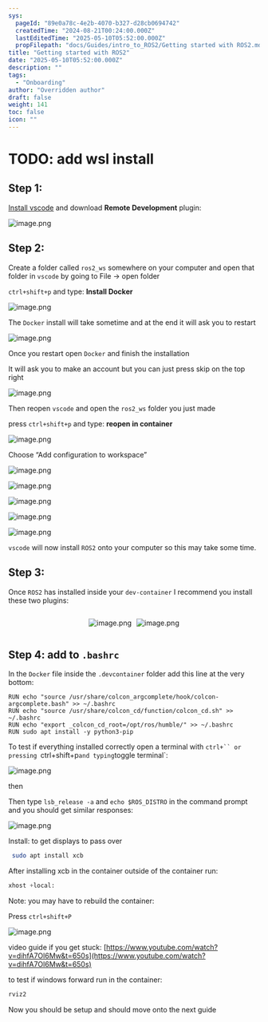 ```yaml
---
sys:
  pageId: "89e0a78c-4e2b-4070-b327-d28cb0694742"
  createdTime: "2024-08-21T00:24:00.000Z"
  lastEditedTime: "2025-05-10T05:52:00.000Z"
  propFilepath: "docs/Guides/intro_to_ROS2/Getting started with ROS2.md"
title: "Getting started with ROS2"
date: "2025-05-10T05:52:00.000Z"
description: ""
tags:
  - "Onboarding"
author: "Overridden author"
draft: false
weight: 141
toc: false
icon: ""
---
```


# TODO: add wsl install

## Step 1:

[Install vscode](https://code.visualstudio.com/download) and download **Remote Development** plugin:

![image.png](https://prod-files-secure.s3.us-west-2.amazonaws.com/d518164a-d88e-44d1-a4ee-3adb3bd8bce0/efb52993-1881-4a40-b95e-6f020334f022/image.png?X-Amz-Algorithm=AWS4-HMAC-SHA256&X-Amz-Content-Sha256=UNSIGNED-PAYLOAD&X-Amz-Credential=ASIAZI2LB466YSA3R23E%2F20250511%2Fus-west-2%2Fs3%2Faws4_request&X-Amz-Date=20250511T190241Z&X-Amz-Expires=3600&X-Amz-Security-Token=IQoJb3JpZ2luX2VjEBkaCXVzLXdlc3QtMiJIMEYCIQDtboMo4WIRAGXmlhgU2KSrLVOTBSR2Qt4Mhw8051%2Bl0AIhAMHK3o%2FG%2FXsY5onXrOVYHjhY%2BFTDxPQKi9OAtdGQnBUUKogECML%2F%2F%2F%2F%2F%2F%2F%2F%2F%2FwEQABoMNjM3NDIzMTgzODA1IgxggCs3MK41mFIwNzsq3ANRH9CJX%2BLpZiZdK4j7aDKDnJsQL%2BkRD6Y1zSGaHL99gh4%2F2vIXOlj9KwaPG%2BAzMnNnpGVcINWTe0NcL3xFle%2BUMzKCJyNCWywE3spKlDN343yBAMbXuoFch43%2FoibkINqhbJMxKcSdVYL2poMTKNiVcoqbDIEcVhtBqgiw8V%2FRasYWVNDiVcBShcEbBC7YpiIBxKS7BXPcPMZF4b9%2Bf0H718iXai1g%2B4%2BC044S87eaSf08trEndzsN2T1ObxHFvynETo%2Fpa62dKPwvs9RTNo4WoLq9blLhhwgx1GVf3uDQK8Y5j%2BPpz%2Bfe3jYSFq903Zc%2F%2BbJ6WsWZPG87duIejEUMld0WXNQ26fe8rWoGclO7ztxdsY17tcadKxfg5nvHbeRQfzGOYuD%2FapPK0VK4kCEIWpI3lzPTJ1hQxAQlC%2Bswoqnwxet8qk%2FeU3%2FD0gaSN2np4004FQhVDyH4xAJQdz3LEX8ktzHriCeLsfdsu%2B3MfZ7XvcjBuPRKskXP65eN5t7Kbbhw28Eg6Jh2u%2FR7FfJ7apQn6yAsggeUMPX3yX1pZSt7v9fN%2BcHRF%2B1%2FmRZu6H0JcREncMEDqTex7Zt76WoBXaqOnwEAS5alSVkYobJtOTzuVxIdLyw7tlHh4zCnoYPBBjqkAQRtblGtsBGBrslQjUiVMRNDnHTbiS5sgwz2tEcHHkLPS5a32Lp7sGOw%2BolfK3Nc%2BtWdslrkMQiCX3hvpW3xJueabD3hF3j7P1KmgxdLZ07L1w0C4%2BOX1P763gLpz5cnnQcZylb4HFbF9IrGAYCOv5L3mTvxw5RRiIRzTlsfJbcR15Vy3twoXArVSN9bTzan5SNF2i2s23ReHCZmJJ3U29WGZMPh&X-Amz-Signature=0190cb7d062fd45c4651fd2e8b5c31ae825b160efca984f9c98ef64b69e1690c&X-Amz-SignedHeaders=host&x-id=GetObject)

## Step 2:

Create a folder called `ros2_ws` somewhere on your computer and open that folder in `vscode` by going to File → open folder 

`ctrl+shift+p` and type: **Install Docker**

![image.png](https://prod-files-secure.s3.us-west-2.amazonaws.com/d518164a-d88e-44d1-a4ee-3adb3bd8bce0/2269dc0e-1cd5-47ff-bceb-c04ad9b2eab0/image.png?X-Amz-Algorithm=AWS4-HMAC-SHA256&X-Amz-Content-Sha256=UNSIGNED-PAYLOAD&X-Amz-Credential=ASIAZI2LB466YSA3R23E%2F20250511%2Fus-west-2%2Fs3%2Faws4_request&X-Amz-Date=20250511T190241Z&X-Amz-Expires=3600&X-Amz-Security-Token=IQoJb3JpZ2luX2VjEBkaCXVzLXdlc3QtMiJIMEYCIQDtboMo4WIRAGXmlhgU2KSrLVOTBSR2Qt4Mhw8051%2Bl0AIhAMHK3o%2FG%2FXsY5onXrOVYHjhY%2BFTDxPQKi9OAtdGQnBUUKogECML%2F%2F%2F%2F%2F%2F%2F%2F%2F%2FwEQABoMNjM3NDIzMTgzODA1IgxggCs3MK41mFIwNzsq3ANRH9CJX%2BLpZiZdK4j7aDKDnJsQL%2BkRD6Y1zSGaHL99gh4%2F2vIXOlj9KwaPG%2BAzMnNnpGVcINWTe0NcL3xFle%2BUMzKCJyNCWywE3spKlDN343yBAMbXuoFch43%2FoibkINqhbJMxKcSdVYL2poMTKNiVcoqbDIEcVhtBqgiw8V%2FRasYWVNDiVcBShcEbBC7YpiIBxKS7BXPcPMZF4b9%2Bf0H718iXai1g%2B4%2BC044S87eaSf08trEndzsN2T1ObxHFvynETo%2Fpa62dKPwvs9RTNo4WoLq9blLhhwgx1GVf3uDQK8Y5j%2BPpz%2Bfe3jYSFq903Zc%2F%2BbJ6WsWZPG87duIejEUMld0WXNQ26fe8rWoGclO7ztxdsY17tcadKxfg5nvHbeRQfzGOYuD%2FapPK0VK4kCEIWpI3lzPTJ1hQxAQlC%2Bswoqnwxet8qk%2FeU3%2FD0gaSN2np4004FQhVDyH4xAJQdz3LEX8ktzHriCeLsfdsu%2B3MfZ7XvcjBuPRKskXP65eN5t7Kbbhw28Eg6Jh2u%2FR7FfJ7apQn6yAsggeUMPX3yX1pZSt7v9fN%2BcHRF%2B1%2FmRZu6H0JcREncMEDqTex7Zt76WoBXaqOnwEAS5alSVkYobJtOTzuVxIdLyw7tlHh4zCnoYPBBjqkAQRtblGtsBGBrslQjUiVMRNDnHTbiS5sgwz2tEcHHkLPS5a32Lp7sGOw%2BolfK3Nc%2BtWdslrkMQiCX3hvpW3xJueabD3hF3j7P1KmgxdLZ07L1w0C4%2BOX1P763gLpz5cnnQcZylb4HFbF9IrGAYCOv5L3mTvxw5RRiIRzTlsfJbcR15Vy3twoXArVSN9bTzan5SNF2i2s23ReHCZmJJ3U29WGZMPh&X-Amz-Signature=beee998b2a17a86848bdf3655d2e2b501b6319e9ae50338befab02820d5d8c2b&X-Amz-SignedHeaders=host&x-id=GetObject)

The `Docker` install will take sometime and at the end it will ask you to restart

![image.png](https://prod-files-secure.s3.us-west-2.amazonaws.com/d518164a-d88e-44d1-a4ee-3adb3bd8bce0/ed233f78-be33-4b1f-b89c-9c346c0e961e/image.png?X-Amz-Algorithm=AWS4-HMAC-SHA256&X-Amz-Content-Sha256=UNSIGNED-PAYLOAD&X-Amz-Credential=ASIAZI2LB466YSA3R23E%2F20250511%2Fus-west-2%2Fs3%2Faws4_request&X-Amz-Date=20250511T190241Z&X-Amz-Expires=3600&X-Amz-Security-Token=IQoJb3JpZ2luX2VjEBkaCXVzLXdlc3QtMiJIMEYCIQDtboMo4WIRAGXmlhgU2KSrLVOTBSR2Qt4Mhw8051%2Bl0AIhAMHK3o%2FG%2FXsY5onXrOVYHjhY%2BFTDxPQKi9OAtdGQnBUUKogECML%2F%2F%2F%2F%2F%2F%2F%2F%2F%2FwEQABoMNjM3NDIzMTgzODA1IgxggCs3MK41mFIwNzsq3ANRH9CJX%2BLpZiZdK4j7aDKDnJsQL%2BkRD6Y1zSGaHL99gh4%2F2vIXOlj9KwaPG%2BAzMnNnpGVcINWTe0NcL3xFle%2BUMzKCJyNCWywE3spKlDN343yBAMbXuoFch43%2FoibkINqhbJMxKcSdVYL2poMTKNiVcoqbDIEcVhtBqgiw8V%2FRasYWVNDiVcBShcEbBC7YpiIBxKS7BXPcPMZF4b9%2Bf0H718iXai1g%2B4%2BC044S87eaSf08trEndzsN2T1ObxHFvynETo%2Fpa62dKPwvs9RTNo4WoLq9blLhhwgx1GVf3uDQK8Y5j%2BPpz%2Bfe3jYSFq903Zc%2F%2BbJ6WsWZPG87duIejEUMld0WXNQ26fe8rWoGclO7ztxdsY17tcadKxfg5nvHbeRQfzGOYuD%2FapPK0VK4kCEIWpI3lzPTJ1hQxAQlC%2Bswoqnwxet8qk%2FeU3%2FD0gaSN2np4004FQhVDyH4xAJQdz3LEX8ktzHriCeLsfdsu%2B3MfZ7XvcjBuPRKskXP65eN5t7Kbbhw28Eg6Jh2u%2FR7FfJ7apQn6yAsggeUMPX3yX1pZSt7v9fN%2BcHRF%2B1%2FmRZu6H0JcREncMEDqTex7Zt76WoBXaqOnwEAS5alSVkYobJtOTzuVxIdLyw7tlHh4zCnoYPBBjqkAQRtblGtsBGBrslQjUiVMRNDnHTbiS5sgwz2tEcHHkLPS5a32Lp7sGOw%2BolfK3Nc%2BtWdslrkMQiCX3hvpW3xJueabD3hF3j7P1KmgxdLZ07L1w0C4%2BOX1P763gLpz5cnnQcZylb4HFbF9IrGAYCOv5L3mTvxw5RRiIRzTlsfJbcR15Vy3twoXArVSN9bTzan5SNF2i2s23ReHCZmJJ3U29WGZMPh&X-Amz-Signature=c4a49287744fe4131907af5e91fe03f3ce21cb8281806ee3dfe96a0a1ee1cfae&X-Amz-SignedHeaders=host&x-id=GetObject)

Once you restart open `Docker` and finish the installation

It will ask you to make an account but you can just press skip on the top right

![image.png](https://prod-files-secure.s3.us-west-2.amazonaws.com/d518164a-d88e-44d1-a4ee-3adb3bd8bce0/21010ad9-1659-4fd9-9f59-9932a09b2a3d/image.png?X-Amz-Algorithm=AWS4-HMAC-SHA256&X-Amz-Content-Sha256=UNSIGNED-PAYLOAD&X-Amz-Credential=ASIAZI2LB466YSA3R23E%2F20250511%2Fus-west-2%2Fs3%2Faws4_request&X-Amz-Date=20250511T190241Z&X-Amz-Expires=3600&X-Amz-Security-Token=IQoJb3JpZ2luX2VjEBkaCXVzLXdlc3QtMiJIMEYCIQDtboMo4WIRAGXmlhgU2KSrLVOTBSR2Qt4Mhw8051%2Bl0AIhAMHK3o%2FG%2FXsY5onXrOVYHjhY%2BFTDxPQKi9OAtdGQnBUUKogECML%2F%2F%2F%2F%2F%2F%2F%2F%2F%2FwEQABoMNjM3NDIzMTgzODA1IgxggCs3MK41mFIwNzsq3ANRH9CJX%2BLpZiZdK4j7aDKDnJsQL%2BkRD6Y1zSGaHL99gh4%2F2vIXOlj9KwaPG%2BAzMnNnpGVcINWTe0NcL3xFle%2BUMzKCJyNCWywE3spKlDN343yBAMbXuoFch43%2FoibkINqhbJMxKcSdVYL2poMTKNiVcoqbDIEcVhtBqgiw8V%2FRasYWVNDiVcBShcEbBC7YpiIBxKS7BXPcPMZF4b9%2Bf0H718iXai1g%2B4%2BC044S87eaSf08trEndzsN2T1ObxHFvynETo%2Fpa62dKPwvs9RTNo4WoLq9blLhhwgx1GVf3uDQK8Y5j%2BPpz%2Bfe3jYSFq903Zc%2F%2BbJ6WsWZPG87duIejEUMld0WXNQ26fe8rWoGclO7ztxdsY17tcadKxfg5nvHbeRQfzGOYuD%2FapPK0VK4kCEIWpI3lzPTJ1hQxAQlC%2Bswoqnwxet8qk%2FeU3%2FD0gaSN2np4004FQhVDyH4xAJQdz3LEX8ktzHriCeLsfdsu%2B3MfZ7XvcjBuPRKskXP65eN5t7Kbbhw28Eg6Jh2u%2FR7FfJ7apQn6yAsggeUMPX3yX1pZSt7v9fN%2BcHRF%2B1%2FmRZu6H0JcREncMEDqTex7Zt76WoBXaqOnwEAS5alSVkYobJtOTzuVxIdLyw7tlHh4zCnoYPBBjqkAQRtblGtsBGBrslQjUiVMRNDnHTbiS5sgwz2tEcHHkLPS5a32Lp7sGOw%2BolfK3Nc%2BtWdslrkMQiCX3hvpW3xJueabD3hF3j7P1KmgxdLZ07L1w0C4%2BOX1P763gLpz5cnnQcZylb4HFbF9IrGAYCOv5L3mTvxw5RRiIRzTlsfJbcR15Vy3twoXArVSN9bTzan5SNF2i2s23ReHCZmJJ3U29WGZMPh&X-Amz-Signature=a6e695bff23b5883c114580144da9e1a98152756b5877b1541e4d8cc11f9ec88&X-Amz-SignedHeaders=host&x-id=GetObject)

Then reopen `vscode` and open the `ros2_ws` folder you just made

press `ctrl+shift+p` and type: **reopen in container**

![image.png](https://prod-files-secure.s3.us-west-2.amazonaws.com/d518164a-d88e-44d1-a4ee-3adb3bd8bce0/4e93b8c2-41ad-488c-8095-c74205196118/image.png?X-Amz-Algorithm=AWS4-HMAC-SHA256&X-Amz-Content-Sha256=UNSIGNED-PAYLOAD&X-Amz-Credential=ASIAZI2LB466YSA3R23E%2F20250511%2Fus-west-2%2Fs3%2Faws4_request&X-Amz-Date=20250511T190241Z&X-Amz-Expires=3600&X-Amz-Security-Token=IQoJb3JpZ2luX2VjEBkaCXVzLXdlc3QtMiJIMEYCIQDtboMo4WIRAGXmlhgU2KSrLVOTBSR2Qt4Mhw8051%2Bl0AIhAMHK3o%2FG%2FXsY5onXrOVYHjhY%2BFTDxPQKi9OAtdGQnBUUKogECML%2F%2F%2F%2F%2F%2F%2F%2F%2F%2FwEQABoMNjM3NDIzMTgzODA1IgxggCs3MK41mFIwNzsq3ANRH9CJX%2BLpZiZdK4j7aDKDnJsQL%2BkRD6Y1zSGaHL99gh4%2F2vIXOlj9KwaPG%2BAzMnNnpGVcINWTe0NcL3xFle%2BUMzKCJyNCWywE3spKlDN343yBAMbXuoFch43%2FoibkINqhbJMxKcSdVYL2poMTKNiVcoqbDIEcVhtBqgiw8V%2FRasYWVNDiVcBShcEbBC7YpiIBxKS7BXPcPMZF4b9%2Bf0H718iXai1g%2B4%2BC044S87eaSf08trEndzsN2T1ObxHFvynETo%2Fpa62dKPwvs9RTNo4WoLq9blLhhwgx1GVf3uDQK8Y5j%2BPpz%2Bfe3jYSFq903Zc%2F%2BbJ6WsWZPG87duIejEUMld0WXNQ26fe8rWoGclO7ztxdsY17tcadKxfg5nvHbeRQfzGOYuD%2FapPK0VK4kCEIWpI3lzPTJ1hQxAQlC%2Bswoqnwxet8qk%2FeU3%2FD0gaSN2np4004FQhVDyH4xAJQdz3LEX8ktzHriCeLsfdsu%2B3MfZ7XvcjBuPRKskXP65eN5t7Kbbhw28Eg6Jh2u%2FR7FfJ7apQn6yAsggeUMPX3yX1pZSt7v9fN%2BcHRF%2B1%2FmRZu6H0JcREncMEDqTex7Zt76WoBXaqOnwEAS5alSVkYobJtOTzuVxIdLyw7tlHh4zCnoYPBBjqkAQRtblGtsBGBrslQjUiVMRNDnHTbiS5sgwz2tEcHHkLPS5a32Lp7sGOw%2BolfK3Nc%2BtWdslrkMQiCX3hvpW3xJueabD3hF3j7P1KmgxdLZ07L1w0C4%2BOX1P763gLpz5cnnQcZylb4HFbF9IrGAYCOv5L3mTvxw5RRiIRzTlsfJbcR15Vy3twoXArVSN9bTzan5SNF2i2s23ReHCZmJJ3U29WGZMPh&X-Amz-Signature=ba314d0a70bb5c6412bb37dd4b6e0bc0e0a32e7d6d761d4eee40f5c424f98ece&X-Amz-SignedHeaders=host&x-id=GetObject)

Choose “Add configuration to workspace”

![image.png](https://prod-files-secure.s3.us-west-2.amazonaws.com/d518164a-d88e-44d1-a4ee-3adb3bd8bce0/9560b282-5060-4989-ba37-97e7b2c22476/image.png?X-Amz-Algorithm=AWS4-HMAC-SHA256&X-Amz-Content-Sha256=UNSIGNED-PAYLOAD&X-Amz-Credential=ASIAZI2LB466YSA3R23E%2F20250511%2Fus-west-2%2Fs3%2Faws4_request&X-Amz-Date=20250511T190241Z&X-Amz-Expires=3600&X-Amz-Security-Token=IQoJb3JpZ2luX2VjEBkaCXVzLXdlc3QtMiJIMEYCIQDtboMo4WIRAGXmlhgU2KSrLVOTBSR2Qt4Mhw8051%2Bl0AIhAMHK3o%2FG%2FXsY5onXrOVYHjhY%2BFTDxPQKi9OAtdGQnBUUKogECML%2F%2F%2F%2F%2F%2F%2F%2F%2F%2FwEQABoMNjM3NDIzMTgzODA1IgxggCs3MK41mFIwNzsq3ANRH9CJX%2BLpZiZdK4j7aDKDnJsQL%2BkRD6Y1zSGaHL99gh4%2F2vIXOlj9KwaPG%2BAzMnNnpGVcINWTe0NcL3xFle%2BUMzKCJyNCWywE3spKlDN343yBAMbXuoFch43%2FoibkINqhbJMxKcSdVYL2poMTKNiVcoqbDIEcVhtBqgiw8V%2FRasYWVNDiVcBShcEbBC7YpiIBxKS7BXPcPMZF4b9%2Bf0H718iXai1g%2B4%2BC044S87eaSf08trEndzsN2T1ObxHFvynETo%2Fpa62dKPwvs9RTNo4WoLq9blLhhwgx1GVf3uDQK8Y5j%2BPpz%2Bfe3jYSFq903Zc%2F%2BbJ6WsWZPG87duIejEUMld0WXNQ26fe8rWoGclO7ztxdsY17tcadKxfg5nvHbeRQfzGOYuD%2FapPK0VK4kCEIWpI3lzPTJ1hQxAQlC%2Bswoqnwxet8qk%2FeU3%2FD0gaSN2np4004FQhVDyH4xAJQdz3LEX8ktzHriCeLsfdsu%2B3MfZ7XvcjBuPRKskXP65eN5t7Kbbhw28Eg6Jh2u%2FR7FfJ7apQn6yAsggeUMPX3yX1pZSt7v9fN%2BcHRF%2B1%2FmRZu6H0JcREncMEDqTex7Zt76WoBXaqOnwEAS5alSVkYobJtOTzuVxIdLyw7tlHh4zCnoYPBBjqkAQRtblGtsBGBrslQjUiVMRNDnHTbiS5sgwz2tEcHHkLPS5a32Lp7sGOw%2BolfK3Nc%2BtWdslrkMQiCX3hvpW3xJueabD3hF3j7P1KmgxdLZ07L1w0C4%2BOX1P763gLpz5cnnQcZylb4HFbF9IrGAYCOv5L3mTvxw5RRiIRzTlsfJbcR15Vy3twoXArVSN9bTzan5SNF2i2s23ReHCZmJJ3U29WGZMPh&X-Amz-Signature=20fef5e025c5edb868df5f6625f8dab24ac651306dc02ab84d62226fa9d8676e&X-Amz-SignedHeaders=host&x-id=GetObject)

![image.png](https://prod-files-secure.s3.us-west-2.amazonaws.com/d518164a-d88e-44d1-a4ee-3adb3bd8bce0/2ee63f81-886b-48e8-a553-dc6e5eac99e4/image.png?X-Amz-Algorithm=AWS4-HMAC-SHA256&X-Amz-Content-Sha256=UNSIGNED-PAYLOAD&X-Amz-Credential=ASIAZI2LB466YSA3R23E%2F20250511%2Fus-west-2%2Fs3%2Faws4_request&X-Amz-Date=20250511T190241Z&X-Amz-Expires=3600&X-Amz-Security-Token=IQoJb3JpZ2luX2VjEBkaCXVzLXdlc3QtMiJIMEYCIQDtboMo4WIRAGXmlhgU2KSrLVOTBSR2Qt4Mhw8051%2Bl0AIhAMHK3o%2FG%2FXsY5onXrOVYHjhY%2BFTDxPQKi9OAtdGQnBUUKogECML%2F%2F%2F%2F%2F%2F%2F%2F%2F%2FwEQABoMNjM3NDIzMTgzODA1IgxggCs3MK41mFIwNzsq3ANRH9CJX%2BLpZiZdK4j7aDKDnJsQL%2BkRD6Y1zSGaHL99gh4%2F2vIXOlj9KwaPG%2BAzMnNnpGVcINWTe0NcL3xFle%2BUMzKCJyNCWywE3spKlDN343yBAMbXuoFch43%2FoibkINqhbJMxKcSdVYL2poMTKNiVcoqbDIEcVhtBqgiw8V%2FRasYWVNDiVcBShcEbBC7YpiIBxKS7BXPcPMZF4b9%2Bf0H718iXai1g%2B4%2BC044S87eaSf08trEndzsN2T1ObxHFvynETo%2Fpa62dKPwvs9RTNo4WoLq9blLhhwgx1GVf3uDQK8Y5j%2BPpz%2Bfe3jYSFq903Zc%2F%2BbJ6WsWZPG87duIejEUMld0WXNQ26fe8rWoGclO7ztxdsY17tcadKxfg5nvHbeRQfzGOYuD%2FapPK0VK4kCEIWpI3lzPTJ1hQxAQlC%2Bswoqnwxet8qk%2FeU3%2FD0gaSN2np4004FQhVDyH4xAJQdz3LEX8ktzHriCeLsfdsu%2B3MfZ7XvcjBuPRKskXP65eN5t7Kbbhw28Eg6Jh2u%2FR7FfJ7apQn6yAsggeUMPX3yX1pZSt7v9fN%2BcHRF%2B1%2FmRZu6H0JcREncMEDqTex7Zt76WoBXaqOnwEAS5alSVkYobJtOTzuVxIdLyw7tlHh4zCnoYPBBjqkAQRtblGtsBGBrslQjUiVMRNDnHTbiS5sgwz2tEcHHkLPS5a32Lp7sGOw%2BolfK3Nc%2BtWdslrkMQiCX3hvpW3xJueabD3hF3j7P1KmgxdLZ07L1w0C4%2BOX1P763gLpz5cnnQcZylb4HFbF9IrGAYCOv5L3mTvxw5RRiIRzTlsfJbcR15Vy3twoXArVSN9bTzan5SNF2i2s23ReHCZmJJ3U29WGZMPh&X-Amz-Signature=7e62ab3907fe1ef2ca7f17fd0208328d413dcc36e6e7288db1e2f044688f4262&X-Amz-SignedHeaders=host&x-id=GetObject)

![image.png](https://prod-files-secure.s3.us-west-2.amazonaws.com/d518164a-d88e-44d1-a4ee-3adb3bd8bce0/ae1580b2-b048-407e-aed9-b584224a7a04/image.png?X-Amz-Algorithm=AWS4-HMAC-SHA256&X-Amz-Content-Sha256=UNSIGNED-PAYLOAD&X-Amz-Credential=ASIAZI2LB466YSA3R23E%2F20250511%2Fus-west-2%2Fs3%2Faws4_request&X-Amz-Date=20250511T190241Z&X-Amz-Expires=3600&X-Amz-Security-Token=IQoJb3JpZ2luX2VjEBkaCXVzLXdlc3QtMiJIMEYCIQDtboMo4WIRAGXmlhgU2KSrLVOTBSR2Qt4Mhw8051%2Bl0AIhAMHK3o%2FG%2FXsY5onXrOVYHjhY%2BFTDxPQKi9OAtdGQnBUUKogECML%2F%2F%2F%2F%2F%2F%2F%2F%2F%2FwEQABoMNjM3NDIzMTgzODA1IgxggCs3MK41mFIwNzsq3ANRH9CJX%2BLpZiZdK4j7aDKDnJsQL%2BkRD6Y1zSGaHL99gh4%2F2vIXOlj9KwaPG%2BAzMnNnpGVcINWTe0NcL3xFle%2BUMzKCJyNCWywE3spKlDN343yBAMbXuoFch43%2FoibkINqhbJMxKcSdVYL2poMTKNiVcoqbDIEcVhtBqgiw8V%2FRasYWVNDiVcBShcEbBC7YpiIBxKS7BXPcPMZF4b9%2Bf0H718iXai1g%2B4%2BC044S87eaSf08trEndzsN2T1ObxHFvynETo%2Fpa62dKPwvs9RTNo4WoLq9blLhhwgx1GVf3uDQK8Y5j%2BPpz%2Bfe3jYSFq903Zc%2F%2BbJ6WsWZPG87duIejEUMld0WXNQ26fe8rWoGclO7ztxdsY17tcadKxfg5nvHbeRQfzGOYuD%2FapPK0VK4kCEIWpI3lzPTJ1hQxAQlC%2Bswoqnwxet8qk%2FeU3%2FD0gaSN2np4004FQhVDyH4xAJQdz3LEX8ktzHriCeLsfdsu%2B3MfZ7XvcjBuPRKskXP65eN5t7Kbbhw28Eg6Jh2u%2FR7FfJ7apQn6yAsggeUMPX3yX1pZSt7v9fN%2BcHRF%2B1%2FmRZu6H0JcREncMEDqTex7Zt76WoBXaqOnwEAS5alSVkYobJtOTzuVxIdLyw7tlHh4zCnoYPBBjqkAQRtblGtsBGBrslQjUiVMRNDnHTbiS5sgwz2tEcHHkLPS5a32Lp7sGOw%2BolfK3Nc%2BtWdslrkMQiCX3hvpW3xJueabD3hF3j7P1KmgxdLZ07L1w0C4%2BOX1P763gLpz5cnnQcZylb4HFbF9IrGAYCOv5L3mTvxw5RRiIRzTlsfJbcR15Vy3twoXArVSN9bTzan5SNF2i2s23ReHCZmJJ3U29WGZMPh&X-Amz-Signature=a1071b63a34ecc26a2c8d807455eab5c5f584fe9a4e1164d5ccbe83852725978&X-Amz-SignedHeaders=host&x-id=GetObject)

![image.png](https://prod-files-secure.s3.us-west-2.amazonaws.com/d518164a-d88e-44d1-a4ee-3adb3bd8bce0/53255b28-f75e-430f-b9e3-c0ac8577e42b/image.png?X-Amz-Algorithm=AWS4-HMAC-SHA256&X-Amz-Content-Sha256=UNSIGNED-PAYLOAD&X-Amz-Credential=ASIAZI2LB466YSA3R23E%2F20250511%2Fus-west-2%2Fs3%2Faws4_request&X-Amz-Date=20250511T190241Z&X-Amz-Expires=3600&X-Amz-Security-Token=IQoJb3JpZ2luX2VjEBkaCXVzLXdlc3QtMiJIMEYCIQDtboMo4WIRAGXmlhgU2KSrLVOTBSR2Qt4Mhw8051%2Bl0AIhAMHK3o%2FG%2FXsY5onXrOVYHjhY%2BFTDxPQKi9OAtdGQnBUUKogECML%2F%2F%2F%2F%2F%2F%2F%2F%2F%2FwEQABoMNjM3NDIzMTgzODA1IgxggCs3MK41mFIwNzsq3ANRH9CJX%2BLpZiZdK4j7aDKDnJsQL%2BkRD6Y1zSGaHL99gh4%2F2vIXOlj9KwaPG%2BAzMnNnpGVcINWTe0NcL3xFle%2BUMzKCJyNCWywE3spKlDN343yBAMbXuoFch43%2FoibkINqhbJMxKcSdVYL2poMTKNiVcoqbDIEcVhtBqgiw8V%2FRasYWVNDiVcBShcEbBC7YpiIBxKS7BXPcPMZF4b9%2Bf0H718iXai1g%2B4%2BC044S87eaSf08trEndzsN2T1ObxHFvynETo%2Fpa62dKPwvs9RTNo4WoLq9blLhhwgx1GVf3uDQK8Y5j%2BPpz%2Bfe3jYSFq903Zc%2F%2BbJ6WsWZPG87duIejEUMld0WXNQ26fe8rWoGclO7ztxdsY17tcadKxfg5nvHbeRQfzGOYuD%2FapPK0VK4kCEIWpI3lzPTJ1hQxAQlC%2Bswoqnwxet8qk%2FeU3%2FD0gaSN2np4004FQhVDyH4xAJQdz3LEX8ktzHriCeLsfdsu%2B3MfZ7XvcjBuPRKskXP65eN5t7Kbbhw28Eg6Jh2u%2FR7FfJ7apQn6yAsggeUMPX3yX1pZSt7v9fN%2BcHRF%2B1%2FmRZu6H0JcREncMEDqTex7Zt76WoBXaqOnwEAS5alSVkYobJtOTzuVxIdLyw7tlHh4zCnoYPBBjqkAQRtblGtsBGBrslQjUiVMRNDnHTbiS5sgwz2tEcHHkLPS5a32Lp7sGOw%2BolfK3Nc%2BtWdslrkMQiCX3hvpW3xJueabD3hF3j7P1KmgxdLZ07L1w0C4%2BOX1P763gLpz5cnnQcZylb4HFbF9IrGAYCOv5L3mTvxw5RRiIRzTlsfJbcR15Vy3twoXArVSN9bTzan5SNF2i2s23ReHCZmJJ3U29WGZMPh&X-Amz-Signature=f40adf4a28197334e4bfa4ad1c01759501fc439becb59f7bfdaf2a423030b1eb&X-Amz-SignedHeaders=host&x-id=GetObject)

![image.png](https://prod-files-secure.s3.us-west-2.amazonaws.com/d518164a-d88e-44d1-a4ee-3adb3bd8bce0/7c562767-5af9-4ffb-97d1-327bcdf4ee00/image.png?X-Amz-Algorithm=AWS4-HMAC-SHA256&X-Amz-Content-Sha256=UNSIGNED-PAYLOAD&X-Amz-Credential=ASIAZI2LB466YSA3R23E%2F20250511%2Fus-west-2%2Fs3%2Faws4_request&X-Amz-Date=20250511T190241Z&X-Amz-Expires=3600&X-Amz-Security-Token=IQoJb3JpZ2luX2VjEBkaCXVzLXdlc3QtMiJIMEYCIQDtboMo4WIRAGXmlhgU2KSrLVOTBSR2Qt4Mhw8051%2Bl0AIhAMHK3o%2FG%2FXsY5onXrOVYHjhY%2BFTDxPQKi9OAtdGQnBUUKogECML%2F%2F%2F%2F%2F%2F%2F%2F%2F%2FwEQABoMNjM3NDIzMTgzODA1IgxggCs3MK41mFIwNzsq3ANRH9CJX%2BLpZiZdK4j7aDKDnJsQL%2BkRD6Y1zSGaHL99gh4%2F2vIXOlj9KwaPG%2BAzMnNnpGVcINWTe0NcL3xFle%2BUMzKCJyNCWywE3spKlDN343yBAMbXuoFch43%2FoibkINqhbJMxKcSdVYL2poMTKNiVcoqbDIEcVhtBqgiw8V%2FRasYWVNDiVcBShcEbBC7YpiIBxKS7BXPcPMZF4b9%2Bf0H718iXai1g%2B4%2BC044S87eaSf08trEndzsN2T1ObxHFvynETo%2Fpa62dKPwvs9RTNo4WoLq9blLhhwgx1GVf3uDQK8Y5j%2BPpz%2Bfe3jYSFq903Zc%2F%2BbJ6WsWZPG87duIejEUMld0WXNQ26fe8rWoGclO7ztxdsY17tcadKxfg5nvHbeRQfzGOYuD%2FapPK0VK4kCEIWpI3lzPTJ1hQxAQlC%2Bswoqnwxet8qk%2FeU3%2FD0gaSN2np4004FQhVDyH4xAJQdz3LEX8ktzHriCeLsfdsu%2B3MfZ7XvcjBuPRKskXP65eN5t7Kbbhw28Eg6Jh2u%2FR7FfJ7apQn6yAsggeUMPX3yX1pZSt7v9fN%2BcHRF%2B1%2FmRZu6H0JcREncMEDqTex7Zt76WoBXaqOnwEAS5alSVkYobJtOTzuVxIdLyw7tlHh4zCnoYPBBjqkAQRtblGtsBGBrslQjUiVMRNDnHTbiS5sgwz2tEcHHkLPS5a32Lp7sGOw%2BolfK3Nc%2BtWdslrkMQiCX3hvpW3xJueabD3hF3j7P1KmgxdLZ07L1w0C4%2BOX1P763gLpz5cnnQcZylb4HFbF9IrGAYCOv5L3mTvxw5RRiIRzTlsfJbcR15Vy3twoXArVSN9bTzan5SNF2i2s23ReHCZmJJ3U29WGZMPh&X-Amz-Signature=f4711552e5e52bafee3baa1b22782b2d4b51a9575ec078588e804d0232b8af11&X-Amz-SignedHeaders=host&x-id=GetObject)

`vscode` will now install `ROS2` onto your computer so this may take some time.

## Step 3:

Once `ROS2` has installed inside your `dev-container` I recommend you install these two plugins:

<div style="display: flex;flex-direction: row; column-gap:10px; max-width: 630px;justify-content: center;">
<div>

![image.png](https://prod-files-secure.s3.us-west-2.amazonaws.com/d518164a-d88e-44d1-a4ee-3adb3bd8bce0/3fc3d550-5a54-4ba1-ba6b-faa01cdb7369/image.png?X-Amz-Algorithm=AWS4-HMAC-SHA256&X-Amz-Content-Sha256=UNSIGNED-PAYLOAD&X-Amz-Credential=ASIAZI2LB4667H4SKVQL%2F20250511%2Fus-west-2%2Fs3%2Faws4_request&X-Amz-Date=20250511T190244Z&X-Amz-Expires=3600&X-Amz-Security-Token=IQoJb3JpZ2luX2VjEBkaCXVzLXdlc3QtMiJHMEUCIQCFCR2CNFRMHZlsH%2BgBNnYhXqDH50XzP0kj3DtlpC4c2QIgHSI06uEcwsy92j0hs6m4VE9U2lXAJx%2BaNt9lk%2FzYc%2FkqiAQIwv%2F%2F%2F%2F%2F%2F%2F%2F%2F%2FARAAGgw2Mzc0MjMxODM4MDUiDMSFM0jUWiGx80%2FXpSrcA%2FVcs1zDEG72l24LbJOEuQp2L5RFtpM8bl8g2VKURJkLKY1SV6hgFvEQJy9zVL2EdFUEHMbCYYRNAlAcOGO20DQcJzacTs7Dk2s0cqJp8n2Dwlh9h3sQ5IF2DChKCZMos5MZDb1cK8bZJzwQCCSv5rVhstLsIXsoVRVhEmJV15n1%2Fmzipamc%2B21vneWbsM66kNWGhIRRA3RmBCQZd1n%2Bf5%2FG7xCTl6ZwJF3pp8bpQ96w9h24UP2NV2c10qTgp439XizbDks51jLUWUWgwjssP1ePSZjFinxz5I%2FmqeybS%2BOyjv3uoStAqiBb7YDv44qc4l869SafNN1o658ySMZ1ye%2FdBWJEH8GWzQSjD7AFq%2FQTZDY1hFssrD6dI0zr0pQdUuR9nuIuzN83uk56hxFblUMM%2Fxl%2Bk8U33LrF1rLxcjvxOrR8X2Rib47sGf58UFjG5zy4SpyUi5PU4kbsyoCmT5Zyr2jYJSSpf5jIBHncH4g1QX%2FgQuKgXql31NrH081uRC2PAjXa%2Fgyn5d4NGD05N9FzUmxuorfQW1qcnUK%2BJgyRvMhLN3xq4UqlSKAlS4txKbmQ%2FMCgv372dhBnMlPhY5km6ChcQxgvDqIkEMqcXOTpnGoCtaW6szXyH%2B%2FzMJChg8EGOqUB4Jktih55R46dzKirBg2I2KmknZpmvlRJws5ZRcS6wQbCyAoiM5h7Dpt5Q5DfcMmOrAJHtwJ8VqD3aiNQufdWcrovzPwgxJOghs%2F81nJ68tlABzlqfXweSPz23S5xmbRiyTST6IS9DATtVVzWcBqQAOsv5fR6zLUI9kllZvZ%2BRRmwLv9Y4DEOKqJfKz59BXwXQxsb6VWeZ8x63phaT8i5Ps2dw4HI&X-Amz-Signature=ffc0cdaac5af26b793ea9fcbb3a82167c1244bd252fe1a5d9f6c2d4b53893133&X-Amz-SignedHeaders=host&x-id=GetObject)

</div>
<div>

![image.png](https://prod-files-secure.s3.us-west-2.amazonaws.com/d518164a-d88e-44d1-a4ee-3adb3bd8bce0/d994cc66-13c2-4093-a5a3-f84cf4601a82/image.png?X-Amz-Algorithm=AWS4-HMAC-SHA256&X-Amz-Content-Sha256=UNSIGNED-PAYLOAD&X-Amz-Credential=ASIAZI2LB46664HB5FLK%2F20250511%2Fus-west-2%2Fs3%2Faws4_request&X-Amz-Date=20250511T190245Z&X-Amz-Expires=3600&X-Amz-Security-Token=IQoJb3JpZ2luX2VjEBkaCXVzLXdlc3QtMiJHMEUCIQCmax8bnj3oaJCBJ2IlO5WGP85uQx9r%2BcUpDegF6A6EXQIgIiv%2FisdCypq94A70L9PXkYZ4JAUl4wFchGhu3NYw3EwqiAQIwv%2F%2F%2F%2F%2F%2F%2F%2F%2F%2FARAAGgw2Mzc0MjMxODM4MDUiDPDfukFPj4mCWibJUCrcA944YDhv0NsVr4x%2BSexE4zgobYEFg0xke0EJmc1vELE2Bj3CSkYWYYfW6N6B9TIyNXIajz3nCIaa5z5R5V6HOWFTM6qLIIkmpNej5FFSTxHGnKQ8ltNTfIKCeV7RcGsGVf2Ic%2BjyA%2F%2BwTnK7Ob%2FDarTHwQtOlkf83tAZ0CBipnrDJ4qU2ZKUUXRfJekXrNpKVDT8691WNpJFbTnns3oSQ1XiwAETv%2BKN5Sr4jQqVKew28tnCDuDXxxtZmyGGmba4QMeS0Qb7DmDYraSrmH3kBbEo2YdYLanvvi1v%2B7U0DssnmMKMIXKjYoQ%2FrA%2B%2FGfW%2FheTFaCDN7xWz1kQwt8O9QjWeK2JmMTWOrQvWnmMWXgpGqxdsY%2FTjTH7I5wdTpXa0kXz%2Bkwwo%2FO2o6Hsvfiw%2B9kuydSV9endl%2FFMmCQUalWsfmOFf4U3iAmG7fOQdGRtC5R2nCB%2F0q%2BtyQDs0EdIKkGUZPK4QHR%2B%2BwcgF2MtW6eFOb3DwGBBAqXo8wkeQ1da%2BSx%2F3efutLkHkeiyP6zOIZKU77CCQsnsjO7ikqbX%2FxAJMU9JpA3h22eemmL4E4SI6cGyjzOZJp0QkM%2B5kGQnY60agdsVpvYojyHe2FriZJd%2FVZ2oAHMdFpWQHY6CnML2hg8EGOqUBP8y%2FQlzMzsN6ZQiu2vUTOXUfhPptVtdTz%2Bkq3YbFDesJYOlCI8RZ63d8zUDVNlRbdWEXdENTOwf8W6m2MNhSor8cqVecwdupvb5p15w29hSVHSCDy8xI%2Fb6VXtcm%2FcsBcItUVsOFc4P3wPfhF8msJ8wV9ebbJk4wlulba9AVKX69KejQOarHx2Nq%2FjCEaPVxRBsq1ZAgy9a4pKUbWKVF6shDVp%2BB&X-Amz-Signature=c8aa25126bbdf9941f5b8cd1ddeccdc8f12cf7b5abe67c62ff2df7422b8fd29a&X-Amz-SignedHeaders=host&x-id=GetObject)

</div>
</div>

## Step 4: add to `.bashrc`

In the `Docker` file inside the `.devcontainer` folder add this line at the very bottom: 

```docker
RUN echo "source /usr/share/colcon_argcomplete/hook/colcon-argcomplete.bash" >> ~/.bashrc
RUN echo "source /usr/share/colcon_cd/function/colcon_cd.sh" >> ~/.bashrc
RUN echo "export _colcon_cd_root=/opt/ros/humble/" >> ~/.bashrc
RUN sudo apt install -y python3-pip 
```

To test if everything installed correctly open a terminal with `ctrl+`` or pressing `ctrl+shift+p` and typing `toggle terminal`:

![image.png](https://prod-files-secure.s3.us-west-2.amazonaws.com/d518164a-d88e-44d1-a4ee-3adb3bd8bce0/6a4943d8-b04e-4c02-9a58-775f3384d1a5/image.png?X-Amz-Algorithm=AWS4-HMAC-SHA256&X-Amz-Content-Sha256=UNSIGNED-PAYLOAD&X-Amz-Credential=ASIAZI2LB466YSA3R23E%2F20250511%2Fus-west-2%2Fs3%2Faws4_request&X-Amz-Date=20250511T190241Z&X-Amz-Expires=3600&X-Amz-Security-Token=IQoJb3JpZ2luX2VjEBkaCXVzLXdlc3QtMiJIMEYCIQDtboMo4WIRAGXmlhgU2KSrLVOTBSR2Qt4Mhw8051%2Bl0AIhAMHK3o%2FG%2FXsY5onXrOVYHjhY%2BFTDxPQKi9OAtdGQnBUUKogECML%2F%2F%2F%2F%2F%2F%2F%2F%2F%2FwEQABoMNjM3NDIzMTgzODA1IgxggCs3MK41mFIwNzsq3ANRH9CJX%2BLpZiZdK4j7aDKDnJsQL%2BkRD6Y1zSGaHL99gh4%2F2vIXOlj9KwaPG%2BAzMnNnpGVcINWTe0NcL3xFle%2BUMzKCJyNCWywE3spKlDN343yBAMbXuoFch43%2FoibkINqhbJMxKcSdVYL2poMTKNiVcoqbDIEcVhtBqgiw8V%2FRasYWVNDiVcBShcEbBC7YpiIBxKS7BXPcPMZF4b9%2Bf0H718iXai1g%2B4%2BC044S87eaSf08trEndzsN2T1ObxHFvynETo%2Fpa62dKPwvs9RTNo4WoLq9blLhhwgx1GVf3uDQK8Y5j%2BPpz%2Bfe3jYSFq903Zc%2F%2BbJ6WsWZPG87duIejEUMld0WXNQ26fe8rWoGclO7ztxdsY17tcadKxfg5nvHbeRQfzGOYuD%2FapPK0VK4kCEIWpI3lzPTJ1hQxAQlC%2Bswoqnwxet8qk%2FeU3%2FD0gaSN2np4004FQhVDyH4xAJQdz3LEX8ktzHriCeLsfdsu%2B3MfZ7XvcjBuPRKskXP65eN5t7Kbbhw28Eg6Jh2u%2FR7FfJ7apQn6yAsggeUMPX3yX1pZSt7v9fN%2BcHRF%2B1%2FmRZu6H0JcREncMEDqTex7Zt76WoBXaqOnwEAS5alSVkYobJtOTzuVxIdLyw7tlHh4zCnoYPBBjqkAQRtblGtsBGBrslQjUiVMRNDnHTbiS5sgwz2tEcHHkLPS5a32Lp7sGOw%2BolfK3Nc%2BtWdslrkMQiCX3hvpW3xJueabD3hF3j7P1KmgxdLZ07L1w0C4%2BOX1P763gLpz5cnnQcZylb4HFbF9IrGAYCOv5L3mTvxw5RRiIRzTlsfJbcR15Vy3twoXArVSN9bTzan5SNF2i2s23ReHCZmJJ3U29WGZMPh&X-Amz-Signature=3cfaf53e7694fdd272363a8134e8d9c7863fd93e4a96680a2b262c265f08026c&X-Amz-SignedHeaders=host&x-id=GetObject)

then 

Then type `lsb_release -a` and `echo $ROS_DISTRO` in the command prompt and you should get similar responses:

![image.png](https://prod-files-secure.s3.us-west-2.amazonaws.com/d518164a-d88e-44d1-a4ee-3adb3bd8bce0/3e635dec-a805-4e85-8b9e-d000e5b71a4e/image.png?X-Amz-Algorithm=AWS4-HMAC-SHA256&X-Amz-Content-Sha256=UNSIGNED-PAYLOAD&X-Amz-Credential=ASIAZI2LB466YSA3R23E%2F20250511%2Fus-west-2%2Fs3%2Faws4_request&X-Amz-Date=20250511T190241Z&X-Amz-Expires=3600&X-Amz-Security-Token=IQoJb3JpZ2luX2VjEBkaCXVzLXdlc3QtMiJIMEYCIQDtboMo4WIRAGXmlhgU2KSrLVOTBSR2Qt4Mhw8051%2Bl0AIhAMHK3o%2FG%2FXsY5onXrOVYHjhY%2BFTDxPQKi9OAtdGQnBUUKogECML%2F%2F%2F%2F%2F%2F%2F%2F%2F%2FwEQABoMNjM3NDIzMTgzODA1IgxggCs3MK41mFIwNzsq3ANRH9CJX%2BLpZiZdK4j7aDKDnJsQL%2BkRD6Y1zSGaHL99gh4%2F2vIXOlj9KwaPG%2BAzMnNnpGVcINWTe0NcL3xFle%2BUMzKCJyNCWywE3spKlDN343yBAMbXuoFch43%2FoibkINqhbJMxKcSdVYL2poMTKNiVcoqbDIEcVhtBqgiw8V%2FRasYWVNDiVcBShcEbBC7YpiIBxKS7BXPcPMZF4b9%2Bf0H718iXai1g%2B4%2BC044S87eaSf08trEndzsN2T1ObxHFvynETo%2Fpa62dKPwvs9RTNo4WoLq9blLhhwgx1GVf3uDQK8Y5j%2BPpz%2Bfe3jYSFq903Zc%2F%2BbJ6WsWZPG87duIejEUMld0WXNQ26fe8rWoGclO7ztxdsY17tcadKxfg5nvHbeRQfzGOYuD%2FapPK0VK4kCEIWpI3lzPTJ1hQxAQlC%2Bswoqnwxet8qk%2FeU3%2FD0gaSN2np4004FQhVDyH4xAJQdz3LEX8ktzHriCeLsfdsu%2B3MfZ7XvcjBuPRKskXP65eN5t7Kbbhw28Eg6Jh2u%2FR7FfJ7apQn6yAsggeUMPX3yX1pZSt7v9fN%2BcHRF%2B1%2FmRZu6H0JcREncMEDqTex7Zt76WoBXaqOnwEAS5alSVkYobJtOTzuVxIdLyw7tlHh4zCnoYPBBjqkAQRtblGtsBGBrslQjUiVMRNDnHTbiS5sgwz2tEcHHkLPS5a32Lp7sGOw%2BolfK3Nc%2BtWdslrkMQiCX3hvpW3xJueabD3hF3j7P1KmgxdLZ07L1w0C4%2BOX1P763gLpz5cnnQcZylb4HFbF9IrGAYCOv5L3mTvxw5RRiIRzTlsfJbcR15Vy3twoXArVSN9bTzan5SNF2i2s23ReHCZmJJ3U29WGZMPh&X-Amz-Signature=2142de0306ee9da2dc93cd26e419b97796b69b6ef8a9155629f8244bf4c7122b&X-Amz-SignedHeaders=host&x-id=GetObject)

Install:  to get displays to pass over

```bash
 sudo apt install xcb
```

After installing xcb in the container outside of the container run:

```python
xhost +local:
```

Note: you may have to rebuild the container:

Press `ctrl+shift+P`

![image.png](https://prod-files-secure.s3.us-west-2.amazonaws.com/d518164a-d88e-44d1-a4ee-3adb3bd8bce0/6c2be660-2618-4c38-9c26-53554f7a0b7b/image.png?X-Amz-Algorithm=AWS4-HMAC-SHA256&X-Amz-Content-Sha256=UNSIGNED-PAYLOAD&X-Amz-Credential=ASIAZI2LB466YSA3R23E%2F20250511%2Fus-west-2%2Fs3%2Faws4_request&X-Amz-Date=20250511T190241Z&X-Amz-Expires=3600&X-Amz-Security-Token=IQoJb3JpZ2luX2VjEBkaCXVzLXdlc3QtMiJIMEYCIQDtboMo4WIRAGXmlhgU2KSrLVOTBSR2Qt4Mhw8051%2Bl0AIhAMHK3o%2FG%2FXsY5onXrOVYHjhY%2BFTDxPQKi9OAtdGQnBUUKogECML%2F%2F%2F%2F%2F%2F%2F%2F%2F%2FwEQABoMNjM3NDIzMTgzODA1IgxggCs3MK41mFIwNzsq3ANRH9CJX%2BLpZiZdK4j7aDKDnJsQL%2BkRD6Y1zSGaHL99gh4%2F2vIXOlj9KwaPG%2BAzMnNnpGVcINWTe0NcL3xFle%2BUMzKCJyNCWywE3spKlDN343yBAMbXuoFch43%2FoibkINqhbJMxKcSdVYL2poMTKNiVcoqbDIEcVhtBqgiw8V%2FRasYWVNDiVcBShcEbBC7YpiIBxKS7BXPcPMZF4b9%2Bf0H718iXai1g%2B4%2BC044S87eaSf08trEndzsN2T1ObxHFvynETo%2Fpa62dKPwvs9RTNo4WoLq9blLhhwgx1GVf3uDQK8Y5j%2BPpz%2Bfe3jYSFq903Zc%2F%2BbJ6WsWZPG87duIejEUMld0WXNQ26fe8rWoGclO7ztxdsY17tcadKxfg5nvHbeRQfzGOYuD%2FapPK0VK4kCEIWpI3lzPTJ1hQxAQlC%2Bswoqnwxet8qk%2FeU3%2FD0gaSN2np4004FQhVDyH4xAJQdz3LEX8ktzHriCeLsfdsu%2B3MfZ7XvcjBuPRKskXP65eN5t7Kbbhw28Eg6Jh2u%2FR7FfJ7apQn6yAsggeUMPX3yX1pZSt7v9fN%2BcHRF%2B1%2FmRZu6H0JcREncMEDqTex7Zt76WoBXaqOnwEAS5alSVkYobJtOTzuVxIdLyw7tlHh4zCnoYPBBjqkAQRtblGtsBGBrslQjUiVMRNDnHTbiS5sgwz2tEcHHkLPS5a32Lp7sGOw%2BolfK3Nc%2BtWdslrkMQiCX3hvpW3xJueabD3hF3j7P1KmgxdLZ07L1w0C4%2BOX1P763gLpz5cnnQcZylb4HFbF9IrGAYCOv5L3mTvxw5RRiIRzTlsfJbcR15Vy3twoXArVSN9bTzan5SNF2i2s23ReHCZmJJ3U29WGZMPh&X-Amz-Signature=4ad34a3fd0793134dd8f88f606214f7bc395e262bd81505b6d060d3ea2890ac3&X-Amz-SignedHeaders=host&x-id=GetObject)

video guide if you get stuck: [https://www.youtube.com/watch?v=dihfA7Ol6Mw&t=650s](https://www.youtube.com/watch?v=dihfA7Ol6Mw&t=650s)

to test if windows forward run in the container:

```bash
rviz2
```

Now you should be setup and should move onto the next guide 
